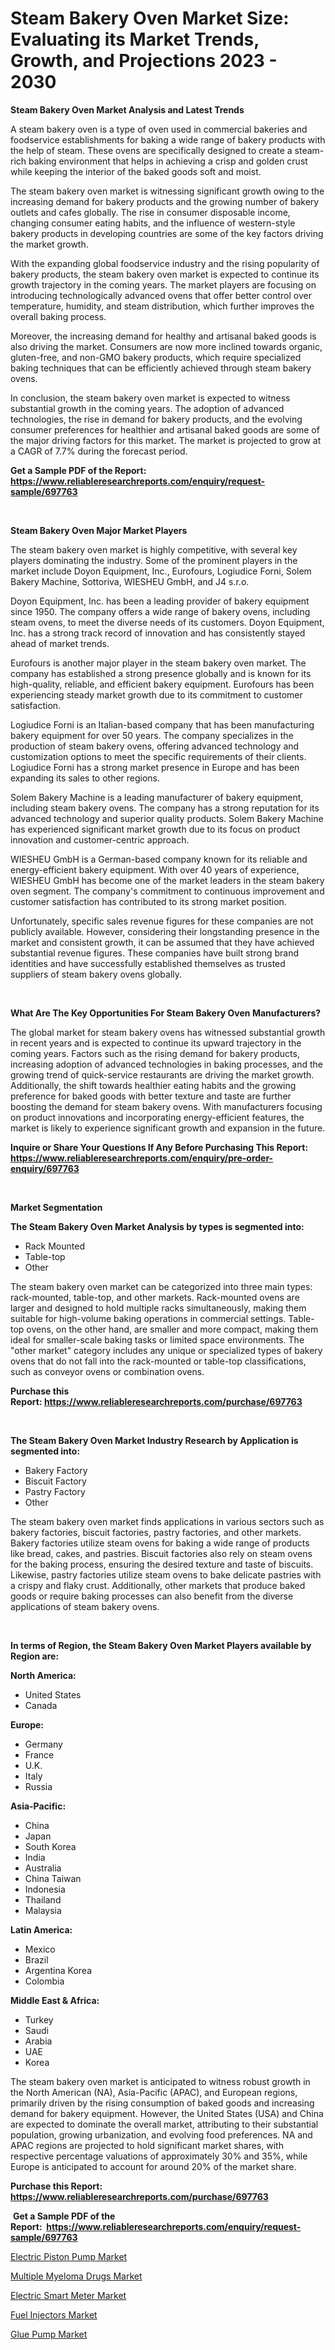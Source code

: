 <p><h1>Steam Bakery Oven Market Size: Evaluating its Market Trends, Growth, and Projections 2023 - 2030</h1></p><p><strong>Steam Bakery Oven Market Analysis and Latest Trends</strong></p>
<p><p>A steam bakery oven is a type of oven used in commercial bakeries and foodservice establishments for baking a wide range of bakery products with the help of steam. These ovens are specifically designed to create a steam-rich baking environment that helps in achieving a crisp and golden crust while keeping the interior of the baked goods soft and moist.</p><p>The steam bakery oven market is witnessing significant growth owing to the increasing demand for bakery products and the growing number of bakery outlets and cafes globally. The rise in consumer disposable income, changing consumer eating habits, and the influence of western-style bakery products in developing countries are some of the key factors driving the market growth.</p><p>With the expanding global foodservice industry and the rising popularity of bakery products, the steam bakery oven market is expected to continue its growth trajectory in the coming years. The market players are focusing on introducing technologically advanced ovens that offer better control over temperature, humidity, and steam distribution, which further improves the overall baking process.</p><p>Moreover, the increasing demand for healthy and artisanal baked goods is also driving the market. Consumers are now more inclined towards organic, gluten-free, and non-GMO bakery products, which require specialized baking techniques that can be efficiently achieved through steam bakery ovens.</p><p>In conclusion, the steam bakery oven market is expected to witness substantial growth in the coming years. The adoption of advanced technologies, the rise in demand for bakery products, and the evolving consumer preferences for healthier and artisanal baked goods are some of the major driving factors for this market. The market is projected to grow at a CAGR of 7.7% during the forecast period.</p></p>
<p><strong>Get a Sample PDF of the Report:&nbsp; <a href="https://www.reliableresearchreports.com/enquiry/request-sample/697763">https://www.reliableresearchreports.com/enquiry/request-sample/697763</a></strong></p>
<p>&nbsp;</p>
<p><strong>Steam Bakery Oven Major Market Players</strong></p>
<p><p>The steam bakery oven market is highly competitive, with several key players dominating the industry. Some of the prominent players in the market include Doyon Equipment, Inc., Eurofours, Logiudice Forni, Solem Bakery Machine, Sottoriva, WIESHEU GmbH, and J4 s.r.o.</p><p>Doyon Equipment, Inc. has been a leading provider of bakery equipment since 1950. The company offers a wide range of bakery ovens, including steam ovens, to meet the diverse needs of its customers. Doyon Equipment, Inc. has a strong track record of innovation and has consistently stayed ahead of market trends.</p><p>Eurofours is another major player in the steam bakery oven market. The company has established a strong presence globally and is known for its high-quality, reliable, and efficient bakery equipment. Eurofours has been experiencing steady market growth due to its commitment to customer satisfaction.</p><p>Logiudice Forni is an Italian-based company that has been manufacturing bakery equipment for over 50 years. The company specializes in the production of steam bakery ovens, offering advanced technology and customization options to meet the specific requirements of their clients. Logiudice Forni has a strong market presence in Europe and has been expanding its sales to other regions.</p><p>Solem Bakery Machine is a leading manufacturer of bakery equipment, including steam bakery ovens. The company has a strong reputation for its advanced technology and superior quality products. Solem Bakery Machine has experienced significant market growth due to its focus on product innovation and customer-centric approach.</p><p>WIESHEU GmbH is a German-based company known for its reliable and energy-efficient bakery equipment. With over 40 years of experience, WIESHEU GmbH has become one of the market leaders in the steam bakery oven segment. The company's commitment to continuous improvement and customer satisfaction has contributed to its strong market position.</p><p>Unfortunately, specific sales revenue figures for these companies are not publicly available. However, considering their longstanding presence in the market and consistent growth, it can be assumed that they have achieved substantial revenue figures. These companies have built strong brand identities and have successfully established themselves as trusted suppliers of steam bakery ovens globally.</p></p>
<p>&nbsp;</p>
<p><strong>What Are The Key Opportunities For Steam Bakery Oven Manufacturers?</strong></p>
<p><p>The global market for steam bakery ovens has witnessed substantial growth in recent years and is expected to continue its upward trajectory in the coming years. Factors such as the rising demand for bakery products, increasing adoption of advanced technologies in baking processes, and the growing trend of quick-service restaurants are driving the market growth. Additionally, the shift towards healthier eating habits and the growing preference for baked goods with better texture and taste are further boosting the demand for steam bakery ovens. With manufacturers focusing on product innovations and incorporating energy-efficient features, the market is likely to experience significant growth and expansion in the future.</p></p>
<p><strong>Inquire or Share Your Questions If Any Before Purchasing This Report: <a href="https://www.reliableresearchreports.com/enquiry/pre-order-enquiry/697763">https://www.reliableresearchreports.com/enquiry/pre-order-enquiry/697763</a></strong></p>
<p>&nbsp;</p>
<p><strong>Market Segmentation</strong></p>
<p><strong>The Steam Bakery Oven Market Analysis by types is segmented into:</strong></p>
<p><ul><li>Rack Mounted</li><li>Table-top</li><li>Other</li></ul></p>
<p><p>The steam bakery oven market can be categorized into three main types: rack-mounted, table-top, and other markets. Rack-mounted ovens are larger and designed to hold multiple racks simultaneously, making them suitable for high-volume baking operations in commercial settings. Table-top ovens, on the other hand, are smaller and more compact, making them ideal for smaller-scale baking tasks or limited space environments. The "other market" category includes any unique or specialized types of bakery ovens that do not fall into the rack-mounted or table-top classifications, such as conveyor ovens or combination ovens.</p></p>
<p><strong>Purchase this Report:&nbsp;<a href="https://www.reliableresearchreports.com/purchase/697763">https://www.reliableresearchreports.com/purchase/697763</a></strong></p>
<p>&nbsp;</p>
<p><strong>The Steam Bakery Oven Market Industry Research by Application is segmented into:</strong></p>
<p><ul><li>Bakery Factory</li><li>Biscuit Factory</li><li>Pastry Factory</li><li>Other</li></ul></p>
<p><p>The steam bakery oven market finds applications in various sectors such as bakery factories, biscuit factories, pastry factories, and other markets. Bakery factories utilize steam ovens for baking a wide range of products like bread, cakes, and pastries. Biscuit factories also rely on steam ovens for the baking process, ensuring the desired texture and taste of biscuits. Likewise, pastry factories utilize steam ovens to bake delicate pastries with a crispy and flaky crust. Additionally, other markets that produce baked goods or require baking processes can also benefit from the diverse applications of steam bakery ovens.</p></p>
<p>&nbsp;</p>
<p><strong>In terms of Region, the Steam Bakery Oven Market Players available by Region are:</strong></p>
<p>
    <p> <strong> North America: </strong>
        <ul>
            <li>United States</li>
            <li>Canada</li>
        </ul>
        </p> 
    <p> <strong> Europe: </strong>
        <ul>
            <li>Germany</li>
            <li>France</li>
            <li>U.K.</li>
            <li>Italy</li>
            <li>Russia</li>
        </ul>
        </p> 
    <p> <strong> Asia-Pacific: </strong>
        <ul>
            <li>China</li>
            <li>Japan</li>
            <li>South Korea</li>
            <li>India</li>
            <li>Australia</li>
            <li>China Taiwan</li>
            <li>Indonesia</li>
            <li>Thailand</li>
            <li>Malaysia</li>
        </ul>
        </p> 
    <p> <strong> Latin America: </strong>
        <ul>
            <li>Mexico</li>
            <li>Brazil</li>
            <li>Argentina Korea</li>
            <li>Colombia</li>
        </ul>
        </p> 
    <p> <strong> Middle East & Africa: </strong>
        <ul>
            <li>Turkey</li>
            <li>Saudi</li>
            <li>Arabia</li>
            <li>UAE</li>
            <li>Korea</li>
        </ul>
    </p>
    </p>
<p><p>The steam bakery oven market is anticipated to witness robust growth in the North American (NA), Asia-Pacific (APAC), and European regions, primarily driven by the rising consumption of baked goods and increasing demand for bakery equipment. However, the United States (USA) and China are expected to dominate the overall market, attributing to their substantial population, growing urbanization, and evolving food preferences. NA and APAC regions are projected to hold significant market shares, with respective percentage valuations of approximately 30% and 35%, while Europe is anticipated to account for around 20% of the market share.</p></p>
<p><strong>Purchase this Report: <a href="https://www.reliableresearchreports.com/purchase/697763">https://www.reliableresearchreports.com/purchase/697763</a></strong></p>
<p>&nbsp;<strong>Get a Sample PDF of the Report:&nbsp;&nbsp;<a href="https://www.reliableresearchreports.com/enquiry/request-sample/697763">https://www.reliableresearchreports.com/enquiry/request-sample/697763</a></strong></p>
<p><strong></strong></p>
<p><p><a href="https://github.com/marloy8/Market-Research-Report-List-1/blob/main/electric-piston-pump-market.md">Electric Piston Pump Market</a></p><p><a href="https://medium.com/@debramedina73/multiple-myeloma-drugs-market-insights-into-market-cagr-market-trends-and-growth-strategies-3f35756893d4">Multiple Myeloma Drugs Market</a></p><p><a href="https://www.linkedin.com/pulse/electric-smart-meter-market-share-amp-new-trends-analysis-pltee/">Electric Smart Meter Market</a></p><p><a href="https://medium.com/@melissaarnold2022/fuel-injectors-market-size-growth-forecast-2023-2030-eae28ba041e0">Fuel Injectors Market</a></p><p><a href="https://github.com/aliciawhite5576/Market-Research-Report-List-1/blob/main/glue-pump-market.md">Glue Pump Market</a></p></p>